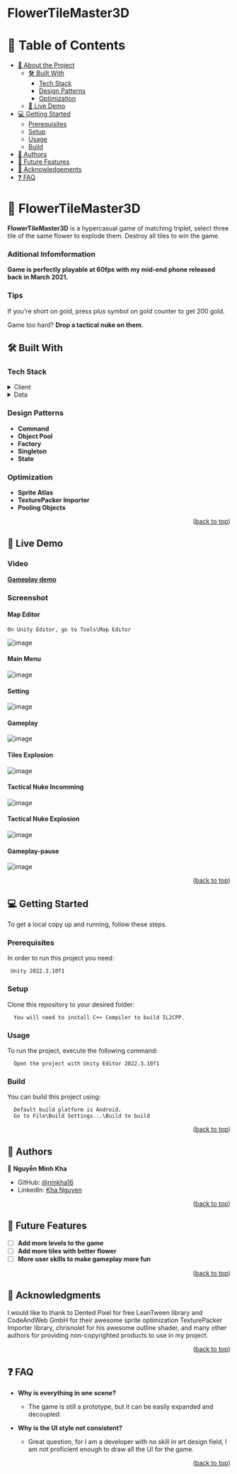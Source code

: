 # FlowerTileMaster3D

<!-- TABLE OF CONTENTS -->

# 📗 Table of Contents

- [📖 About the Project](#about-project)
  - [🛠 Built With](#built-with)
    - [Tech Stack](#tech-stack)
    - [Design Patterns](#design-patterns)
    - [Optimization](#optimization)
  - [🚀 Live Demo](#live-demo)
- [💻 Getting Started](#getting-started)
  - [Prerequisites](#prerequisites)
  - [Setup](#setup)
  - [Usage](#usage)
  - [Build](#build)
- [👥 Authors](#authors)
- [🔭 Future Features](#future-features)
- [🙏 Acknowledgements](#acknowledgements)
- [❓ FAQ](#faq)

<!-- PROJECT DESCRIPTION -->

# 📖 FlowerTileMaster3D <a name="about-project"></a>

**FlowerTileMaster3D** is a hypercasual game of matching triplet, select three tile of the same flower to explode them. Destroy all tiles to win the game.

### Aditional Infomformation
**Game is perfectly playable at 60fps with my mid-end phone released back in March 2021.**

### Tips
If you're short on gold, press plus symbol on gold counter to get 200 gold.

Game too hard? **Drop a tactical nuke on them**.

## 🛠 Built With <a name="built-with"></a>

### Tech Stack <a name="tech-stack"></a>

<details>
  <summary>Client</summary>
  <ul>
    <li>C#</li>
    <li><a href="https://unity.com/">Unity Engine</a></li>
    <li>Shader</li>
  </ul>
</details>

<details>
<summary>Data</summary>
  <ul>
    <li>Json</li>
    <li>Scriptable Object</li>
  </ul>
</details>

### Design Patterns <a name="design-patterns"></a>

- **Command**
- **Object Pool**
- **Factory**
- **Singleton**
- **State**

### Optimization <a name="optimization"></a>
- **Sprite Atlas**
- **TexturePacker Importer**
- **Pooling Objects**


<p align="right">(<a href="#readme-top">back to top</a>)</p>

<!-- LIVE DEMO -->

## 🚀 Live Demo <a name="live-demo"></a>

### Video
**[Gameplay demo](https://youtu.be/-EQ537rt6mI)**

### Screenshot

#### Map Editor

```
On Unity Editor, go to Tools\Map Editor
```

![image](https://github.com/nmkha16/TileMasterTrip3D/assets/91834063/a9e1f72e-118c-4f9e-97cc-2fac611b61eb)


#### Main Menu

![image](https://github.com/nmkha16/TileMasterTrip3D/assets/91834063/1db4ff7f-7af1-4a6c-a275-340ca65ce5dc)


#### Setting

![image](https://github.com/nmkha16/TileMasterTrip3D/assets/91834063/92924010-2c54-4713-b8c3-73505125f3be)

#### Gameplay

![image](https://github.com/nmkha16/TileMasterTrip3D/assets/91834063/96defc94-9fb1-42b4-88ff-28c5c562317b)

#### Tiles Explosion

![image](https://github.com/nmkha16/TileMasterTrip3D/assets/91834063/f491a8e3-2b4e-470e-95e7-03f129434e8d)


#### Tactical Nuke Incomming

![image](https://github.com/nmkha16/TileMasterTrip3D/assets/91834063/c649ab83-48b5-45b6-82c3-bfc9cdd6242c)

#### Tactical Nuke Explosion

![image](https://github.com/nmkha16/TileMasterTrip3D/assets/91834063/af67416b-9c35-4306-85e1-ec8f5cd896c4)

#### Gameplay-pause

![image](https://github.com/nmkha16/TileMasterTrip3D/assets/91834063/26fc669c-5902-4595-8ae2-22450611fc8b)


<p align="right">(<a href="#readme-top">back to top</a>)</p>

<!-- GETTING STARTED -->

## 💻 Getting Started <a name="getting-started"></a>

To get a local copy up and running, follow these steps.

### Prerequisites

In order to run this project you need:


```
 Unity 2022.3.10f1
```

### Setup

Clone this repository to your desired folder:


```
  You will need to install C++ Compiler to build IL2CPP.
```

### Usage

To run the project, execute the following command:

```
  Open the project with Unity Editor 2022.3.10f1
```

### Build

You can build this project using:

```
  Default build platform is Android.
  Go to File\Build Settings...\Build to build
```

<p align="right">(<a href="#readme-top">back to top</a>)</p>

<!-- AUTHORS -->

## 👥 Authors <a name="authors"></a>

👤 **Nguyễn Minh Kha**

- GitHub: [@nmkha16](https://github.com/nmkha16)
- LinkedIn: [Kha Nguyen](https://www.linkedin.com/in/nmkha16/)

<p align="right">(<a href="#readme-top">back to top</a>)</p>

<!-- FUTURE FEATURES -->

## 🔭 Future Features <a name="future-features"></a>

- [ ] **Add more levels to the game**
- [ ] **Add more tiles with better flower**
- [ ] **More user skills to make gameplay more fun**

<p align="right">(<a href="#readme-top">back to top</a>)</p>

<!-- ACKNOWLEDGEMENTS -->

## 🙏 Acknowledgments <a name="acknowledgements"></a>

I would like to thank to Dented Pixel for free LeanTween library and CodeAndWeb GmbH for their awesome sprite optimization TexturePacker Importer library, chrisnolet for his awesome outline shader, and many other authors for providing non-copyrighted products to use in my project.

<p align="right">(<a href="#readme-top">back to top</a>)</p>

<!-- FAQ (optional) -->

## ❓ FAQ <a name="faq"></a>

- **Why is everything in one scene?**

  - The game is still a prototype, but it can be easily expanded and decoupled.

- **Why is the UI style not consistent?**

  - Great question, for I am a developer with no skill in art design field, I am not proficient enough to draw all the UI for the game.

<p align="right">(<a href="#readme-top">back to top</a>)</p>
